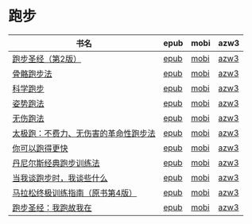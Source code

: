 # 跑步

| 书名 | epub | mobi | azw3 |
| --- | --- | --- | --- |
| [跑步圣经（第2版）](http://ct.dalanmei.com/f/31084289-570171024-4d1871) | [epub](http://ct.dalanmei.com/f/31084289-570171024-4d1871) | [mobi](http://ct.dalanmei.com/f/31084289-570290274-1cd41e) | [azw3](http://ct.dalanmei.com/f/31084289-570359783-2b1bf2) |
| [骨骼跑步法](http://ct.dalanmei.com/f/31084289-569452718-771609) | [epub](http://ct.dalanmei.com/f/31084289-569452718-771609) | [mobi](http://ct.dalanmei.com/f/31084289-570239647-dedd62) | [azw3](http://ct.dalanmei.com/f/31084289-571419618-de4311) |
| [科学跑步](http://ct.dalanmei.com/f/31084289-571729042-7faf27) | [epub](http://ct.dalanmei.com/f/31084289-571729042-7faf27) | [mobi](http://ct.dalanmei.com/f/31084289-572084889-775506) | [azw3](http://ct.dalanmei.com/f/31084289-572112279-6b3b55) |
| [姿势跑法](http://ct.dalanmei.com/f/31084289-571722127-ed44bf) | [epub](http://ct.dalanmei.com/f/31084289-571722127-ed44bf) | [mobi](http://ct.dalanmei.com/f/31084289-572112933-a549ad) | [azw3](http://ct.dalanmei.com/f/31084289-572120026-cff210) |
| [无伤跑法](http://ct.dalanmei.com/f/31084289-571665666-35f761) | [epub](http://ct.dalanmei.com/f/31084289-571665666-35f761) | [mobi](http://ct.dalanmei.com/f/31084289-572116668-2ed2e9) | [azw3](http://ct.dalanmei.com/f/31084289-572176530-d3e311) |
| [太极跑：不费力、无伤害的革命性跑步法](http://ct.dalanmei.com/f/31084289-571551263-93f9a7) | [epub](http://ct.dalanmei.com/f/31084289-571551263-93f9a7) | [mobi](http://ct.dalanmei.com/f/31084289-571865561-0761ab) | [azw3](http://ct.dalanmei.com/f/31084289-572068174-aee458) |
| [你可以跑得更快](http://ct.dalanmei.com/f/31084289-571555966-228ec4) | [epub](http://ct.dalanmei.com/f/31084289-571555966-228ec4) | [mobi](http://ct.dalanmei.com/f/31084289-571911364-76b243) | [azw3](http://ct.dalanmei.com/f/31084289-572072926-d3c2ce) |
| [丹尼尔斯经典跑步训练法](http://ct.dalanmei.com/f/31084289-571584539-d8349c) | [epub](http://ct.dalanmei.com/f/31084289-571584539-d8349c) | [mobi](http://ct.dalanmei.com/f/31084289-571735454-2bd5a5) | [azw3](http://ct.dalanmei.com/f/31084289-571853218-212857) |
| [当我谈跑步时，我谈些什么](http://ct.dalanmei.com/f/31084289-571518481-98fa4d) | [epub](http://ct.dalanmei.com/f/31084289-571518481-98fa4d) | [mobi](http://ct.dalanmei.com/f/31084289-571778608-e45411) | [azw3](http://ct.dalanmei.com/f/31084289-571877636-159161) |
| [马拉松终极训练指南（原书第4版）](http://ct.dalanmei.com/f/31084289-571526246-27647c) | [epub](http://ct.dalanmei.com/f/31084289-571526246-27647c) | [mobi](http://ct.dalanmei.com/f/31084289-571781079-b8a2a7) | [azw3](http://ct.dalanmei.com/f/31084289-571880906-344266) |
| [跑步圣经：我跑故我在](http://ct.dalanmei.com/f/31084289-571452801-cad2ae) | [epub](http://ct.dalanmei.com/f/31084289-571452801-cad2ae) | [mobi](http://ct.dalanmei.com/f/31084289-571786628-c311a9) | [azw3](http://ct.dalanmei.com/f/31084289-571885859-80f6df) |
